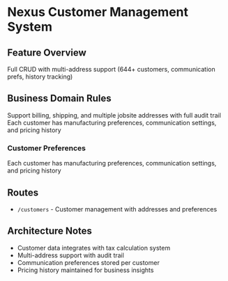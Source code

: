 # Nexus Customer Management System



## Feature Overview
Full CRUD with multi-address support (644+ customers, communication prefs, history tracking)

## Business Domain Rules
<Rule name="CustomerAddresses">Support billing, shipping, and multiple jobsite addresses with full audit trail</Rule>
<Rule name="CustomerPreferences">Each customer has manufacturing preferences, communication settings, and pricing history</Rule>


### Customer Preferences
Each customer has manufacturing preferences, communication settings, and pricing history

## Routes
- `/customers` - Customer management with addresses and preferences

## Architecture Notes
- Customer data integrates with tax calculation system
- Multi-address support with audit trail
- Communication preferences stored per customer
- Pricing history maintained for business insights